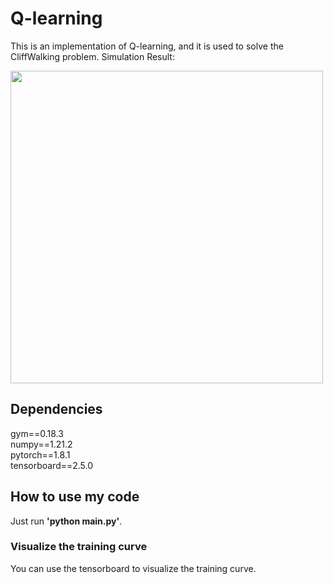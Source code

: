# Q-learning
This is an implementation of Q-learning, and it is used to solve the CliffWalking problem.
Simulation Result:

<img src="https://github.com/XinJingHao/Q-learning/blob/main/result.svg" width=500/>

## Dependencies
gym==0.18.3  
numpy==1.21.2  
pytorch==1.8.1  
tensorboard==2.5.0

## How to use my code
Just run **'python main.py'**.   
### Visualize the training curve
You can use the tensorboard to visualize the training curve. 
